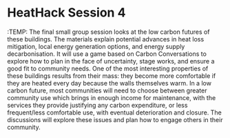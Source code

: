 # HeatHack Session 4

:TEMP:
The final small group session looks at the low carbon futures of these buildings. The materials explain potential advances
in heat loss mitigation, local energy generation options, and energy supply decarbonisation. It will use a game based on
Carbon Conversations to explore how to plan in the face of uncertainty, stage works, and ensure a good fit to community
needs. One of the most interesting properties of these buildings results from their mass: they become more comfortable if
they are heated every day because the walls themselves warm. In a low carbon future, most communities will need to
choose between greater community use which brings in enough income for maintenance, with the services they provide
justifying any carbon expenditure, or less frequent/less comfortable use, with eventual deterioration and closure. The
discussions will explore these issues and plan how to engage others in their community.

```{tableofcontents}
```
